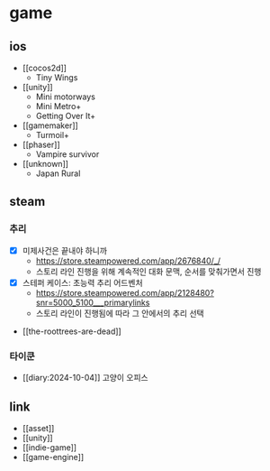 # game
## ios
- [[cocos2d]]
  - Tiny Wings
- [[unity]]
  - Mini motorways
  - Mini Metro+
  - Getting Over It+
- [[gamemaker]]
  - Turmoil+
- [[phaser]]
  - Vampire survivor
- [[unknown]]
  - Japan Rural

## steam
### 추리
- [X] 미제사건은 끝내야 하니까
  + https://store.steampowered.com/app/2676840/_/
  - 스토리 라인 진행을 위해 계속적인 대화 문맥, 순서를 맞춰가면서 진행
- [X] 스테퍼 케이스: 초능력 추리 어드벤처
  + https://store.steampowered.com/app/2128480?snr=5000_5100___primarylinks
  - 스토리 라인이 진행됨에 따라 그 안에서의 추리 선택
- [[the-roottrees-are-dead]]

### 타이쿤
- [[diary:2024-10-04]] 고양이 오피스

## link
- [[asset]]
- [[unity]]
- [[indie-game]]
- [[game-engine]]
